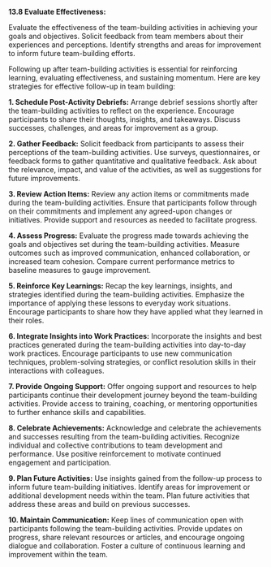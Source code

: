 **13.8 Evaluate Effectiveness:** 

Evaluate the effectiveness of the team-building activities in achieving your goals and objectives. Solicit feedback from team members about their experiences and perceptions. Identify strengths and areas for improvement to inform future team-building efforts.

Following up after team-building activities is essential for reinforcing learning, evaluating effectiveness, and sustaining momentum. Here are key strategies for effective follow-up in team building:

**1. Schedule Post-Activity Debriefs:** 
Arrange debrief sessions shortly after the team-building activities to reflect on the experience. Encourage participants to share their thoughts, insights, and takeaways. Discuss successes, challenges, and areas for improvement as a group.

**2. Gather Feedback:** 
Solicit feedback from participants to assess their perceptions of the team-building activities. Use surveys, questionnaires, or feedback forms to gather quantitative and qualitative feedback. Ask about the relevance, impact, and value of the activities, as well as suggestions for future improvements.

**3. Review Action Items:** 
Review any action items or commitments made during the team-building activities. Ensure that participants follow through on their commitments and implement any agreed-upon changes or initiatives. Provide support and resources as needed to facilitate progress.

**4. Assess Progress:** 
Evaluate the progress made towards achieving the goals and objectives set during the team-building activities. Measure outcomes such as improved communication, enhanced collaboration, or increased team cohesion. Compare current performance metrics to baseline measures to gauge improvement.

**5. Reinforce Key Learnings:** 
Recap the key learnings, insights, and strategies identified during the team-building activities. Emphasize the importance of applying these lessons to everyday work situations. Encourage participants to share how they have applied what they learned in their roles.

**6. Integrate Insights into Work Practices:**
 Incorporate the insights and best practices generated during the team-building activities into day-to-day work practices. Encourage participants to use new communication techniques, problem-solving strategies, or conflict resolution skills in their interactions with colleagues.

**7. Provide Ongoing Support:** 
Offer ongoing support and resources to help participants continue their development journey beyond the team-building activities. Provide access to training, coaching, or mentoring opportunities to further enhance skills and capabilities.

**8. Celebrate Achievements:** Acknowledge and celebrate the achievements and successes resulting from the team-building activities. Recognize individual and collective contributions to team development and performance. Use positive reinforcement to motivate continued engagement and participation.

**9. Plan Future Activities:**
 Use insights gained from the follow-up process to inform future team-building initiatives. Identify areas for improvement or additional development needs within the team. Plan future activities that address these areas and build on previous successes.

**10. Maintain Communication:** Keep lines of communication open with participants following the team-building activities. Provide updates on progress, share relevant resources or articles, and encourage ongoing dialogue and collaboration. Foster a culture of continuous learning and improvement within the team.


